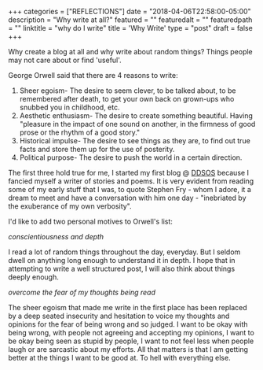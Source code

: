 +++
categories = ["REFLECTIONS"]
date = "2018-04-06T22:58:00-05:00"
description = "Why write at all?"
featured = ""
featuredalt = ""
featuredpath = ""
linktitle = "why do I write"
title = 'Why Write'
type = "post"
draft = false
+++

Why create a blog at all and why write about random things? Things people may not care about or find 'useful'.

George Orwell said that there are 4 reasons to write:

1. Sheer egoism- The desire to seem clever, to be talked about, to be remembered after death, to get your own back on grown-ups who snubbed you in childhood, etc.
2. Aesthetic enthusiasm- The desire to create something beautiful. Having "pleasure in the impact of one sound on another, in the firmness of good prose or the rhythm of a good story."
3. Historical impulse- The desire to see things as they are, to find out true facts and store them up for the use of posterity.
4. Political purpose- The desire to push the world in a certain direction.

The first three hold true for me, I started my first blog @ [DDSOS](http://ddsos.wordpress.com) because I fancied myself a writer of stories and poems. It is very evident from reading some of my early stuff that I was, to quote Stephen Fry - whom I adore, it a dream to meet and have a conversation with him one day - "inebriated by the exuberance of my own verbosity".

I'd like to add two personal motives to Orwell's list:

_conscientiousness and depth_

I read a lot of random things throughout the day, everyday. But I seldom dwell on anything long enough to understand it in depth. I hope that in attempting to write a well structured post, I will also think about things deeply enough.

_overcome the fear of my thoughts being read_

The sheer egoism that made me write in the first place has been replaced by a deep seated insecurity and hesitation to voice my thoughts and opinions for the fear of being wrong and so judged. I want to be okay with being wrong, with people not agreeing and accepting my opinions, I want to be okay being seen as stupid by people, I want to not feel less when people laugh or are sarcastic about my efforts. All that matters is that I am getting better at the things I want to be good at. To hell with everything else.